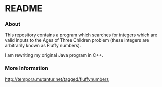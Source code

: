 # README #

### About ###

This repository contains a program which searches for integers which are valid inputs to the Ages of Three Children problem (these integers are arbitrarily known as Fluffy numbers).

I am rewriting my original Java program in C++.

### More Information ###

http://tempora.mutantur.net/tagged/fluffynumbers